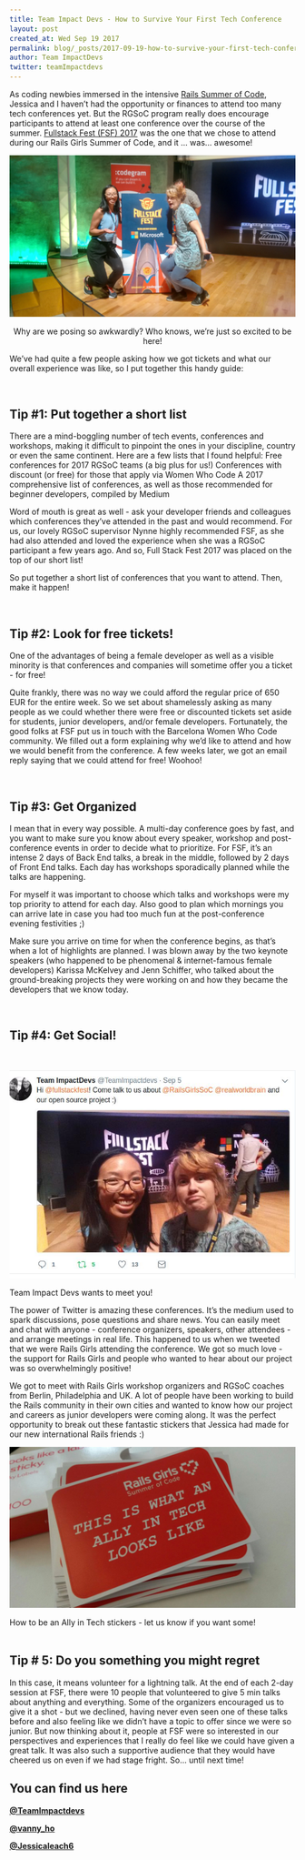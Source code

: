 ```yaml
---
title: Team Impact Devs - How to Survive Your First Tech Conference
layout: post
created_at: Wed Sep 19 2017
permalink: blog/_posts/2017-09-19-how-to-survive-your-first-tech-conference
author: Team ImpactDevs
twitter: teamImpactdevs
---
```


As coding newbies immersed in the intensive [Rails Summer of Code](https://railsgirlssummerofcode.org/), Jessica and I haven’t had the opportunity or finances to attend too many tech conferences yet.  But the RGSoC program really does encourage participants to attend at least one conference over the course of the summer.  [Fullstack Fest (FSF) 2017](https://2017.fullstackfest.com/agenda/) was the one that we chose to attend during our Rails Girls Summer of Code, and it … was… awesome!

![Team ImpactDevs FullstackFest 2017](/img/blog/2017/impact-devs-fsf2017.jpg)
<div align="center" div class="image-credits">Why are we posing so awkwardly? Who knows, we’re just so excited to be here!</div>

We’ve had quite a few people asking how we got tickets and what our overall experience was like, so I put together this handy guide:

<br>

## Tip #1: Put together a short list

There are a mind-boggling number of tech events, conferences and workshops, making it difficult to pinpoint the ones in your discipline, country or even the same continent.  Here are a few lists that I found helpful:
Free conferences for 2017 RGSoC teams (a big plus for us!)
Conferences with discount (or free) for those that apply via Women Who Code
A 2017 comprehensive list of conferences, as well as those recommended for beginner developers, compiled by Medium

Word of mouth is great as well - ask your developer friends and colleagues which conferences they’ve attended in the past and would recommend.  For us, our lovely RGSoC supervisor Nynne highly recommended FSF, as she had also attended and loved the experience when she was a RGSoC participant a few years ago.  And so, Full Stack Fest 2017 was placed on the top of our short list!

So put together a short list of conferences that you want to attend.  Then, make it happen!

<br>

## Tip #2: Look for free tickets!

One of the advantages of being a female developer as well as a visible minority is that conferences and companies will sometime offer you a ticket - for free!  

Quite frankly, there was no way we could afford the regular price of 650 EUR for the entire week.  So we set about shamelessly asking as many people as we could whether there were free or discounted tickets set aside for students, junior developers, and/or female developers.  Fortunately, the good folks at FSF put us in touch with the Barcelona Women Who Code community.  We filled out a form explaining why we’d like to attend and how we would benefit from the conference.  A few weeks later, we got an email reply saying that we could attend for free! Woohoo!

<br>

## Tip #3:  Get Organized

I mean that in every way possible.  A multi-day conference goes by fast, and you want to make sure you know about every speaker, workshop and post-conference events in order to decide what to prioritize.  For FSF, it’s an intense 2 days of Back End talks, a break in the middle, followed by 2 days of Front End talks.  Each day has workshops sporadically planned while the talks are happening.  

For myself it was important to choose which talks and workshops were my top priority to attend for each day.  Also good to plan which mornings you can arrive late in case you had too much fun at the post-conference evening festivities ;)  

Make sure you arrive on time for when the conference begins, as that’s when a lot of highlights are planned.  I was blown away by the two keynote speakers (who happened to be phenomenal & internet-famous female developers) Karissa McKelvey and Jenn Schiffer, who talked about the ground-breaking projects they were working on and how they became the developers that we know today.

<br>

## Tip #4: Get Social!

<br>

![teamImpactdevs](/img/blog/2017/impact-devs-fsfsocial.jpg)
<div class="image-credits"> Team Impact Devs wants to meet you!</div>

The power of Twitter is amazing these conferences. It’s the medium used to spark discussions, pose questions and share news.  You can easily meet and chat with anyone - conference organizers, speakers, other attendees - and arrange meetings in real life.  This happened to us when we tweeted that we were Rails Girls attending the conference. We got so much love - the support for Rails Girls and people who wanted to hear about our project was so overwhelmingly positive!

We got to meet with Rails Girls workshop organizers and RGSoC coaches from Berlin, Philadelphia and UK.  A lot of people have been working to build the Rails community in their own cities and wanted to know how our project and careers as junior developers were coming along.  It was the perfect opportunity to break out these fantastic stickers that Jessica had made for our new international Rails friends :)

![teamImpactdevs](/img/blog/2017/impact-devs-stickers.jpg)
<div class="image-credits"> How to be an Ally in Tech stickers - let us know if you want some!</div>

<br>

##  Tip # 5: Do you something you might regret

In this case, it means volunteer for a lightning talk.  At the end of each 2-day session at FSF,  there were 10 people that volunteered to give 5 min talks about anything and everything.  Some of the organizers encouraged us to give it a shot - but we declined, having never even seen one of these talks before and also feeling like we didn’t have a topic to offer since we were so junior.  But now thinking about it, people at FSF were so interested in our perspectives and experiences that I really do feel like we could have given a great talk.  It was also such a supportive audience that they would have cheered us on even if we had stage fright.  So… until next time!

## You can find us here

__[@TeamImpactdevs](https://twitter.com/TeamImpactdevs)__

__[@vanny_ho](https://twitter.com/vanny_ho)__

__[@Jessicaleach6](https://twitter.com/jessicaleach6)__
